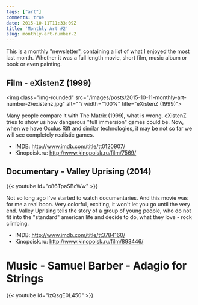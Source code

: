 ```yaml
---
tags: ["art"]
comments: true
date: 2015-10-11T11:33:09Z
title: 'Monthly Art #2'
slug: monthly-art-number-2
---
```


This is a monthly "newsletter", containing a list of what I enjoyed the most
last month. Whether it was a full length movie, short film, music album or
book or even painting.

<!--more-->

## Film - eXistenZ (1999)

<img class="img-rounded" src="/images/posts/2015-10-11-monthly-art-number-2/existenz.jpg" alt=""/ width="100%" title="eXistenZ (1999)">

Many people compare it with The Matrix (1999), what is wrong. eXistenZ tries to
show us how dangerous "full immersion" games could be. Now, when we have Oculus
Rift and similar technologies, it may be not so far we will see completely
realistic games.

- IMDB: http://www.imdb.com/title/tt0120907/
- Kinopoisk.ru: http://www.kinopoisk.ru/film/7569/

## Documentary - Valley Uprising (2014)

{{< youtube id="o86TpaSBcWw" >}}

Not so long ago I've started to watch documentaries. And this movie was for me
a real boon. Very colorful, exciting, it won't let you go until the very end.
Valley Uprising tells the story of a group of young people, who do not fit into
the "standard" american life and decide to do, what they love - rock climbing.

- IMDB: http://www.imdb.com/title/tt3784160/
- Kinopoisk.ru: http://www.kinopoisk.ru/film/893446/

# Music - Samuel Barber - Adagio for Strings

{{< youtube id="izQsgE0L450" >}}
